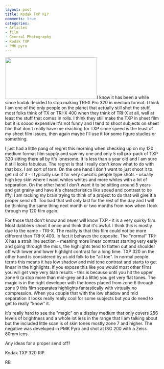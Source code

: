 ```yaml
---
layout: post
title: Kodak TXP RIP
comments: true
categories:
- Articles
- film
- General Photography
- Kodak TXP
- PMK pyro
---
```

<a rel="prettyPhoto" href="http://photo.rwboyer.com/wp-content/uploads/2010/08/2002-010-01-880.jpg"><img class="alignleft size-medium wp-image-2141" title="2002-010-01-880" src="http://photo.rwboyer.com/wp-content/uploads/2010/08/2002-010-01-880-300x136.jpg" alt="" width="300" height="136" /></a>I know it has been a while since kodak decided to stop making TRI-X Pro 320 in medium format. I think I am one of the only people on the planet that actually still shot the stuff, most folks think of TX or TRI-X 400 when they think of TRI-X at all, well at least the stuff that comes in rolls. I think they still make the TXP in sheet film but it is soooo expensive it's not funny and I tend to shoot subjects on sheet film that don't really have me reaching for TXP since speed is the least of my sheet film issues, then again maybe I'll use it for some figure studies or something.

I just had a little pang of regret this morning when checking up on my 120 medium format film supply and saw my one and only 5 roll pro-pack of TXP 320 sitting there all by it's lonesome. It is less than a year old and I am sure it still looks fabulous. The regret is that I really don't know what to do with that box. I am sort of torn. On the one hand I don't want to just shoot it to get rid of it - I typically use it for very specific people type shots - usually high key skin where I want whites whites and more whites with a lot of separation. On the other hand I don't want it to be sitting around 5 years and get grainy and have it's characteristics like speed and contrast to be iffy. I am racking my brain trying to think of a project to do that will give it a proper send off. Too bad that will only last for the rest of the day and I will be thinking the same thing next month or two months from now when I look through my 120 film again.

For those that don't know and never will know TXP - it is a very quirky film. Most dabblers shoot it once and think that it's awful. I think this is mostly due to the name - TRI-X. The reality is that this film could not be more different than TRI-X 400. In fact it behaves the opposite. The "normal" TRI-X has a strait line section - meaning more linear contrast starting very early and going through the mids, the highlights tend to flatten out and shoulder off with lower and lower highlight contrast for a long time. TXP 320 on the other hand is considered by us old folk to be "all toe". In normal people terms this means it has low shadow and mid tone contrast and starts to get linear in the highlights. If you expose this like you would most other films you will get very very blah results - this is because until you hit the upper zone 6 (a stop more than mid-grey and a little) you get very flat tones. The magic is in the right developer with the tones placed from zone 6 through zone 9 this film separates highlights fantastically with virtually no compression. When you couple that with the low shadow and mid separation it looks really really cool for some subjects but you do need to get to really "know" it.

It's really hard to see the "magic" on a display medium that only covers 256 levels of brightness and a whole lot less in the range that I am talking about but the included little scan is of skin tones mostly zone 7 and higher. The negative was developed in PMK Pyro and shot at ISO 200 with a Zeiss 80mm lens.

Any ideas for a proper send off?

Kodak TXP 320 RIP.

RB